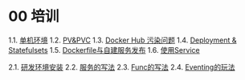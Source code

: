 # 00 培训

1.1. [单机环境](https://alfredyang1986.github.io/Docker%20Desktop%20%E7%8E%AF%E5%A2%83)
1.2. [PV&PVC](https://alfredyang1986.github.io/K8S%20%E6%A6%82%E5%BF%B5%E4%B9%8B%EF%BC%9APV%20&%20PVC)
1.3. [Docker Hub 污染问题](https://alfredyang1986.github.io/Docker%20Hub%20%E8%A7%A3%E5%86%B3DNS%E6%B1%A1%E6%9F%93%E6%83%85%E5%86%B5)
1.4. [Deployment & Statefulsets](https://alfredyang1986.github.io/Deployments%20&%20StatefulSets)
1.5. [Dockerfile与自建服务发布](https://alfredyang1986.github.io/Dockerfile%20%E4%B8%8E%20%E8%87%AA%E5%BB%BA%E6%9C%8D%E5%8A%A1%E7%9A%84%E5%8F%91%E5%B8%83)
1.6. [使用Service](https://alfredyang1986.github.io/%E4%BD%BF%E7%94%A8Service)

2.1. [研发环境安装](https://alfredyang1986.github.io/%E7%A0%94%E5%8F%91%E7%8E%AF%E5%A2%83%E7%9A%84%E5%AE%89%E8%A3%85)
2.2. [服务的写法]()
2.3. [Func的写法]()
2.4. [Eventing的玩法]()

